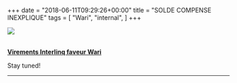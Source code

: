+++
date = "2018-06-11T09:29:26+00:00"
title = "SOLDE COMPENSE INEXPLIQUE"
tags = [
    "Wari",
    "internal",
]
+++

<div class="container" style="width:auto">
  <a target="blank" href="https://res.cloudinary.com/vincentstradic/image/upload/v1526132495/work/j11-1.jpg">
    <img src="https://res.cloudinary.com/vincentstradic/image/upload/bo_2px_solid_rgb:279d14/v1526132495/work/j11-1.jpg" style="max-width:100%">
  </a>
</div>
<br>
<!--more-->

[**Virements Interlinq faveur Wari**](https://res.cloudinary.com/vincentstradic/raw/upload/v1526132608/work/Virements_Interlinq_faveur_Wari__2.xlsx)

Stay tuned!


<hr>
